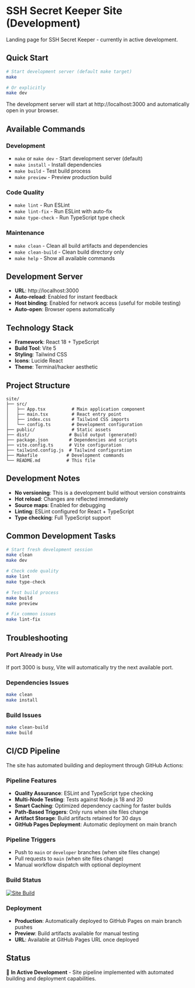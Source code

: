# SSH Secret Keeper Site (Development)

Landing page for SSH Secret Keeper - currently in active development.

## Quick Start

```bash
# Start development server (default make target)
make

# Or explicitly
make dev
```

The development server will start at http://localhost:3000 and automatically open in your browser.

## Available Commands

### Development
- `make` or `make dev` - Start development server (default)
- `make install` - Install dependencies
- `make build` - Test build process
- `make preview` - Preview production build

### Code Quality
- `make lint` - Run ESLint
- `make lint-fix` - Run ESLint with auto-fix
- `make type-check` - Run TypeScript type check

### Maintenance
- `make clean` - Clean all build artifacts and dependencies
- `make clean-build` - Clean build directory only
- `make help` - Show all available commands

## Development Server

- **URL**: http://localhost:3000
- **Auto-reload**: Enabled for instant feedback
- **Host binding**: Enabled for network access (useful for mobile testing)
- **Auto-open**: Browser opens automatically

## Technology Stack

- **Framework**: React 18 + TypeScript
- **Build Tool**: Vite 5
- **Styling**: Tailwind CSS
- **Icons**: Lucide React
- **Theme**: Terminal/hacker aesthetic

## Project Structure

```
site/
├── src/
│   ├── App.tsx          # Main application component
│   ├── main.tsx         # React entry point
│   ├── index.css        # Tailwind CSS imports
│   └── config.ts        # Development configuration
├── public/              # Static assets
├── dist/               # Build output (generated)
├── package.json        # Dependencies and scripts
├── vite.config.ts      # Vite configuration
├── tailwind.config.js  # Tailwind configuration
├── Makefile           # Development commands
└── README.md          # This file
```

## Development Notes

- **No versioning**: This is a development build without version constraints
- **Hot reload**: Changes are reflected immediately
- **Source maps**: Enabled for debugging
- **Linting**: ESLint configured for React + TypeScript
- **Type checking**: Full TypeScript support

## Common Development Tasks

```bash
# Start fresh development session
make clean
make dev

# Check code quality
make lint
make type-check

# Test build process
make build
make preview

# Fix common issues
make lint-fix
```

## Troubleshooting

### Port Already in Use
If port 3000 is busy, Vite will automatically try the next available port.

### Dependencies Issues
```bash
make clean
make install
```

### Build Issues
```bash
make clean-build
make build
```

## CI/CD Pipeline

The site has automated building and deployment through GitHub Actions:

### Pipeline Features
- **Quality Assurance**: ESLint and TypeScript type checking
- **Multi-Node Testing**: Tests against Node.js 18 and 20
- **Smart Caching**: Optimized dependency caching for faster builds
- **Path-Based Triggers**: Only runs when site files change
- **Artifact Storage**: Build artifacts retained for 30 days
- **GitHub Pages Deployment**: Automatic deployment on main branch

### Pipeline Triggers
- Push to `main` or `developer` branches (when site files change)
- Pull requests to `main` (when site files change)
- Manual workflow dispatch with optional deployment

### Build Status
[![Site Build](https://github.com/rafaelvzago/ssh-secret-keeper/actions/workflows/site.yml/badge.svg)](https://github.com/rafaelvzago/ssh-secret-keeper/actions/workflows/site.yml)

### Deployment
- **Production**: Automatically deployed to GitHub Pages on main branch pushes
- **Preview**: Build artifacts available for manual testing
- **URL**: Available at GitHub Pages URL once deployed

## Status

🚧 **In Active Development** - Site pipeline implemented with automated building and deployment capabilities.
